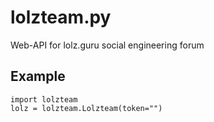 # lolzteam.py
Web-API for lolz.guru social engineering forum

## Example
```python3
import lolzteam
lolz = lolzteam.Lolzteam(token="")
```
